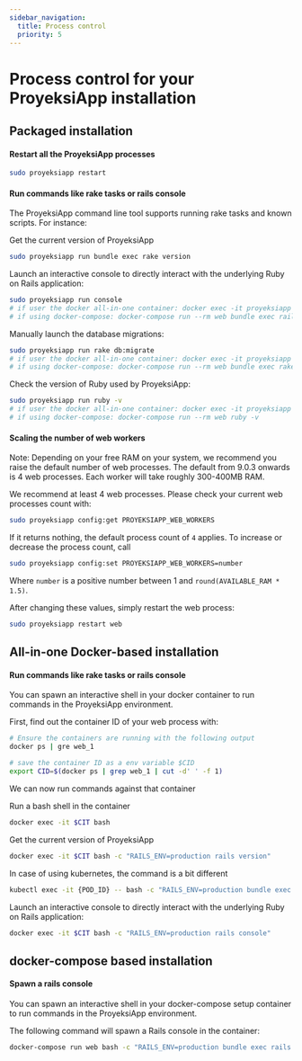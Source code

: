 ```yaml
---
sidebar_navigation:
  title: Process control
  priority: 5
---
```


# Process control for your ProyeksiApp installation





## Packaged installation 

#### Restart all the ProyeksiApp processes

```bash
sudo proyeksiapp restart
```



#### Run commands like rake tasks or rails console

The ProyeksiApp command line tool supports running rake tasks and known scripts. For instance:

Get the current version of ProyeksiApp

```bash
sudo proyeksiapp run bundle exec rake version
```

Launch an interactive console to directly interact with the underlying Ruby on Rails application:

```bash
sudo proyeksiapp run console
# if user the docker all-in-one container: docker exec -it proyeksiapp bundle exec rails console
# if using docker-compose: docker-compose run --rm web bundle exec rails console
```

Manually launch the database migrations:

```bash
sudo proyeksiapp run rake db:migrate
# if user the docker all-in-one container: docker exec -it proyeksiapp bundle exec rake db:migrate
# if using docker-compose: docker-compose run --rm web bundle exec rake db:migrate
```

Check the version of Ruby used by ProyeksiApp:

```bash
sudo proyeksiapp run ruby -v
# if user the docker all-in-one container: docker exec -it proyeksiapp ruby -v
# if using docker-compose: docker-compose run --rm web ruby -v
```



#### Scaling the number of web workers

Note: Depending on your free RAM on your system, we recommend you raise the default number of web processes. The default from 9.0.3 onwards is 4 web processes. Each worker will take roughly 300-400MB RAM.

We recommend at least 4 web processes. Please check your current web processes count with:

```bash
sudo proyeksiapp config:get PROYEKSIAPP_WEB_WORKERS
```

If it returns nothing, the default process count of `4` applies. To increase or decrease the process count, call

```bash
sudo proyeksiapp config:set PROYEKSIAPP_WEB_WORKERS=number
```

Where `number` is a positive number between 1 and `round(AVAILABLE_RAM * 1.5)`.

After changing these values, simply restart the web process:

```bash
sudo proyeksiapp restart web
```



## All-in-one Docker-based installation

#### Run commands like rake tasks or rails console

You can spawn an interactive shell in your docker container to run commands in the ProyeksiApp environment.



First, find out the container ID of your web process with: 

```bash
# Ensure the containers are running with the following output
docker ps | gre web_1

# save the container ID as a env variable $CID
export CID=$(docker ps | grep web_1 | cut -d' ' -f 1)
```



We can now run commands against that container

Run a bash shell in the container

```bash
docker exec -it $CIT bash
```

Get the current version of ProyeksiApp

```bash
docker exec -it $CIT bash -c "RAILS_ENV=production rails version"
```

In case of using kubernetes, the command is a bit different

```bash
kubectl exec -it {POD_ID} -- bash -c "RAILS_ENV=production bundle exec rails console"
```



Launch an interactive console to directly interact with the underlying Ruby on Rails application:

```bash
docker exec -it $CIT bash -c "RAILS_ENV=production rails console"
```

## docker-compose based installation

#### Spawn a rails console

You can spawn an interactive shell in your docker-compose setup container to run commands in the ProyeksiApp environment.


The following command will spawn a Rails console in the container:

```bash
docker-compose run web bash -c "RAILS_ENV=production bundle exec rails console"
```
